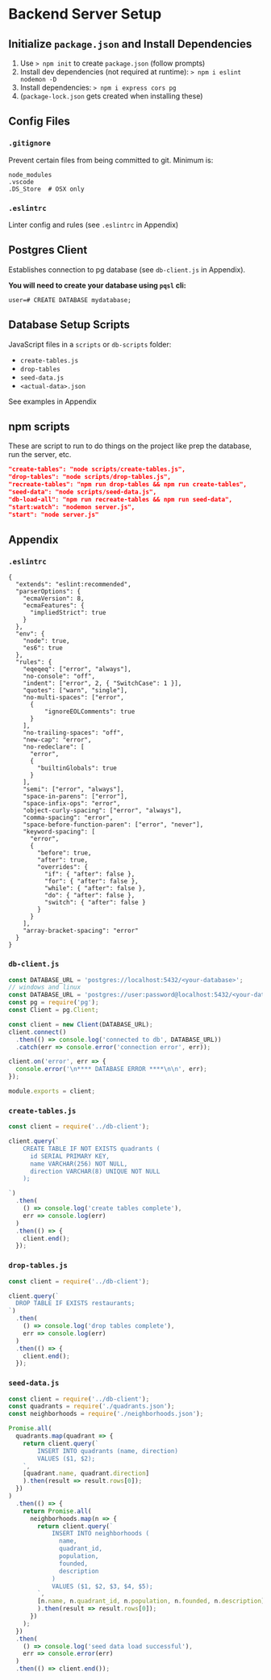 Backend Server Setup
===

## Initialize `package.json` and Install Dependencies

1. Use `> npm init` to create `package.json` (follow prompts)
1. Install dev dependencies (not required at runtime):
    `> npm i eslint nodemon -D`
1. Install dependencies:
    `> npm i express cors pg`
1. (`package-lock.json` gets created when installing these)

## Config Files

### `.gitignore`

Prevent certain files from being committed to git. Minimum is:

```
node_modules
.vscode
.DS_Store  # OSX only
```

### `.eslintrc`

Linter config and rules (see `.eslintrc` in Appendix)

## Postgres Client

Establishes connection to pg database (see `db-client.js` in Appendix).

**You will need to create your database using `pqsl` cli:**

```
user=# CREATE DATABASE mydatabase;
```

## Database Setup Scripts

JavaScript files in a `scripts` or `db-scripts` folder:

* `create-tables.js`
* `drop-tables`
* `seed-data.js`
* `<actual-data>.json`

See examples in Appendix

## npm scripts

These are script to run to do things on the project like prep the database, run the server, etc.

```json
"create-tables": "node scripts/create-tables.js",
"drop-tables": "node scripts/drop-tables.js",
"recreate-tables": "npm run drop-tables && npm run create-tables",
"seed-data": "node scripts/seed-data.js",
"db-load-all": "npm run recreate-tables && npm run seed-data",
"start:watch": "nodemon server.js",
"start": "node server.js"
```

## Appendix

### `.eslintrc`

```
{
  "extends": "eslint:recommended",
  "parserOptions": {
    "ecmaVersion": 8,
    "ecmaFeatures": {
      "impliedStrict": true
    }
  },
  "env": {
    "node": true,
    "es6": true
  },
  "rules": {
    "eqeqeq": ["error", "always"],
    "no-console": "off",
    "indent": ["error", 2, { "SwitchCase": 1 }],
    "quotes": ["warn", "single"],
    "no-multi-spaces": ["error",
      {
          "ignoreEOLComments": true
      }
    ],
    "no-trailing-spaces": "off",
    "new-cap": "error",
    "no-redeclare": [
      "error",
      {
        "builtinGlobals": true
      }
    ],
    "semi": ["error", "always"],
    "space-in-parens": ["error"],
    "space-infix-ops": "error",
    "object-curly-spacing": ["error", "always"],
    "comma-spacing": "error",
    "space-before-function-paren": ["error", "never"],
    "keyword-spacing": [
      "error", 
      { 
        "before": true, 
        "after": true,
        "overrides": {
          "if": { "after": false },
          "for": { "after": false },
          "while": { "after": false },
          "do": { "after": false },
          "switch": { "after": false }
        } 
      }
    ],
    "array-bracket-spacing": "error"
  }
}
```

### `db-client.js`

```js
const DATABASE_URL = 'postgres://localhost:5432/<your-database>';
// windows and linux
const DATABASE_URL = 'postgres://user:password@localhost:5432/<your-database>';
const pg = require('pg');
const Client = pg.Client;

const client = new Client(DATABASE_URL);
client.connect()
  .then(() => console.log('connected to db', DATABASE_URL))
  .catch(err => console.error('connection error', err));

client.on('error', err => {
  console.error('\n**** DATABASE ERROR ****\n\n', err);
});

module.exports = client;
```

### `create-tables.js`

```js
const client = require('../db-client');

client.query(`
    CREATE TABLE IF NOT EXISTS quadrants (
      id SERIAL PRIMARY KEY,
      name VARCHAR(256) NOT NULL,
      direction VARCHAR(8) UNIQUE NOT NULL
    );

`)
  .then(
    () => console.log('create tables complete'),
    err => console.log(err)
  )
  .then(() => {
    client.end();
  });
```

### `drop-tables.js`

```js
const client = require('../db-client');

client.query(`
  DROP TABLE IF EXISTS restaurants;
`)
  .then(
    () => console.log('drop tables complete'),
    err => console.log(err)
  )
  .then(() => {
    client.end();
  });
```

### `seed-data.js`

```js
const client = require('../db-client');
const quadrants = require('./quadrants.json');
const neighborhoods = require('./neighborhoods.json');

Promise.all(
  quadrants.map(quadrant => {
    return client.query(`
        INSERT INTO quadrants (name, direction)
        VALUES ($1, $2);
    `,
    [quadrant.name, quadrant.direction]
    ).then(result => result.rows[0]);
  })
)
  .then(() => {
    return Promise.all(
      neighborhoods.map(n => {
        return client.query(`
            INSERT INTO neighborhoods (
              name, 
              quadrant_id, 
              population, 
              founded, 
              description
            )
            VALUES ($1, $2, $3, $4, $5);
        `,
        [n.name, n.quadrant_id, n.population, n.founded, n.description]
        ).then(result => result.rows[0]);
      })
    );
  })
  .then(
    () => console.log('seed data load successful'),
    err => console.error(err)
  )
  .then(() => client.end());
```